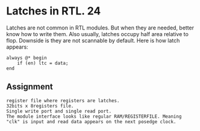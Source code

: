 # Latches in RTL. 24

Latches are not common in RTL modules. But when they are needed, better know how to write them.
Also usually, latches occupy half area relative to flop.
Downside is they are not scannable by default.
Here is how latch appears:

    always @* begin
        if (en) ltc = data;
    end
    
## Assignment
    register file where registers are latches. 
    32bits x 8registers file.
    Single write port and single read port.
    The module interface looks like regular RAM/REGISTERFILE. Meaning "clk" is input and read data appears on the next posedge clock.

